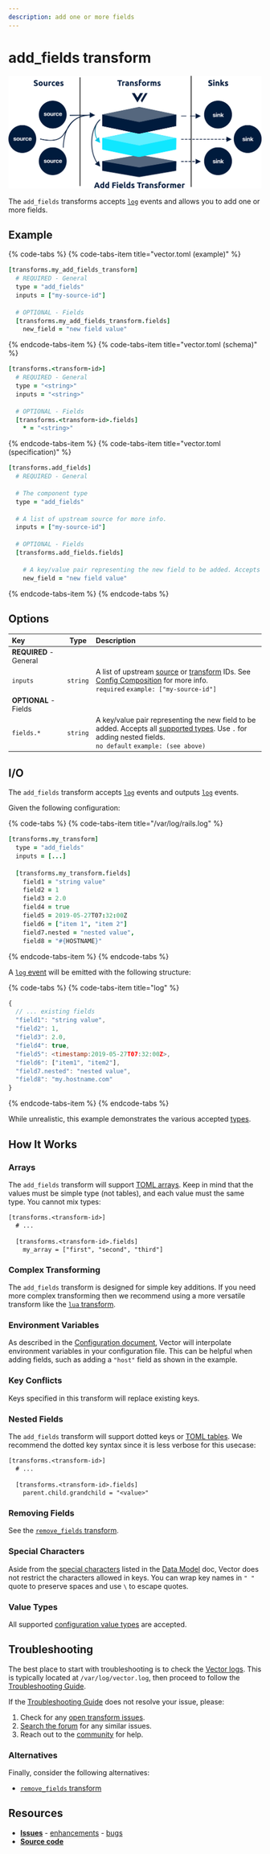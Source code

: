 ```yaml
---
description: add one or more fields
---
```


<!---
!!!WARNING!!!!

This file is autogenerated! Please do not manually edit this file.
Instead, please modify the contents of `dist/config/schema.toml`.
-->


# add_fields transform

![](../../../assets/add_fields-transform.svg)


The `add_fields` transforms accepts [`log`][log_event] events and allows you to add one or more fields.

## Example

{% code-tabs %}
{% code-tabs-item title="vector.toml (example)" %}
```coffeescript
[transforms.my_add_fields_transform]
  # REQUIRED - General
  type = "add_fields"
  inputs = ["my-source-id"]

  # OPTIONAL - Fields
  [transforms.my_add_fields_transform.fields]
    new_field = "new field value"
```
{% endcode-tabs-item %}
{% code-tabs-item title="vector.toml (schema)" %}
```coffeescript
[transforms.<transform-id>]
  # REQUIRED - General
  type = "<string>"
  inputs = "<string>"

  # OPTIONAL - Fields
  [transforms.<transform-id>.fields]
    * = "<string>"
```
{% endcode-tabs-item %}
{% code-tabs-item title="vector.toml (specification)" %}
```coffeescript
[transforms.add_fields]
  # REQUIRED - General

  # The component type
  type = "add_fields"

  # A list of upstream source for more info.
  inputs = ["my-source-id"]

  # OPTIONAL - Fields
  [transforms.add_fields.fields]

    # A key/value pair representing the new field to be added. Accepts all supported types. Use `.` for adding nested fields.
    new_field = "new field value"
```
{% endcode-tabs-item %}
{% endcode-tabs %}

## Options

| Key  | Type  | Description |
| :--- | :---: | :---------- |
| **REQUIRED** - General | | |
| `inputs` | `string` | A list of upstream [source][sources] or [transform][transforms] IDs. See [Config Composition][config_composition] for more info.<br />`required` `example: ["my-source-id"]` |
| **OPTIONAL** - Fields | | |
| `fields.*` | `string` | A key/value pair representing the new field to be added. Accepts all [supported types][config_value_types]. Use `.` for adding nested fields.<br />`no default` `example: (see above)` |

## I/O

The `add_fields` transform accepts [`log`][log_event] events and outputs [`log`][log_event] events.


Given the following configuration:

{% code-tabs %}
{% code-tabs-item title="/var/log/rails.log" %}
```coffeescript
[transforms.my_transform]
  type = "add_fields"
  inputs = [...]

  [transforms.my_transform.fields]
    field1 = "string value"
    field2 = 1
    field3 = 2.0
    field4 = true
    field5 = 2019-05-27T07:32:00Z
    field6 = ["item 1", "item 2"]
    field7.nested = "nested value",
    field8 = "#{HOSTNAME}"
```
{% endcode-tabs-item %}
{% endcode-tabs %}

A [`log` event][log_event] will be emitted with the following structure:

{% code-tabs %}
{% code-tabs-item title="log" %}
```javascript
{
  // ... existing fields
  "field1": "string value",
  "field2": 1,
  "field3": 2.0,
  "field4": true,
  "field5": <timestamp:2019-05-27T07:32:00Z>,
  "field6": ["item1", "item2"],
  "field7.nested": "nested value",
  "field8": "my.hostname.com"
}
```
{% endcode-tabs-item %}
{% endcode-tabs %}

While unrealistic, this example demonstrates the various accepted [types][config_value_types].



## How It Works

### Arrays

The `add_fields` transform will support [TOML arrays][toml_array]. Keep in mind that the values must be simple type (not tables), and each value must the same type. You cannot mix types:

```
[transforms.<transform-id>]
  # ...
  
  [transforms.<transform-id>.fields]
    my_array = ["first", "second", "third"]
```

### Complex Transforming

The `add_fields` transform is designed for simple key additions. If you need more complex transforming then we recommend using a more versatile transform like the [`lua` transform][lua_transform].

### Environment Variables

As described in the [Configuration document][configuration], Vector will interpolate environment variables in your configuration file. This can be helpful when adding fields, such as adding a `"host"` field as shown in the example.

### Key Conflicts

Keys specified in this transform will replace existing keys.

### Nested Fields

The `add_fields` transform will support dotted keys or [TOML tables][toml_table]. We recommend the dotted key syntax since it is less verbose for this usecase:

```
[transforms.<transform-id>]
  # ...
  
  [transforms.<transform-id>.fields]
    parent.child.grandchild = "<value>"
```

### Removing Fields

See the [`remove_fields` transform][remove_fields_transform].

### Special Characters

Aside from the [special characters][event_key_special_characters] listed in the [Data Model][data_model] doc, Vector does not restrict the characters allowed in keys. You can wrap key names in `" "` quote to preserve spaces and use `\` to escape quotes.

### Value Types

All supported [configuration value types][config_value_types] are accepted.

## Troubleshooting

The best place to start with troubleshooting is to check the
[Vector logs][monitoring_logs]. This is typically located at
`/var/log/vector.log`, then proceed to follow the
[Troubleshooting Guide][troubleshooting].

If the [Troubleshooting Guide][troubleshooting] does not resolve your
issue, please:

1. Check for any [open transform issues](https://github.com/timberio/vector/issues?q=is%3Aopen+is%3Aissue+label%3A%22Transform%3A+add_fields%22).
2. [Search the forum][search_forum] for any similar issues.
2. Reach out to the [community][community] for help.

### Alternatives

Finally, consider the following alternatives:

* [`remove_fields` transform][remove_fields_transform]

## Resources

* [**Issues**](https://github.com/timberio/vector/issues?q=is%3Aopen+is%3Aissue+label%3A%22Transform%3A+add_fields%22) - [enhancements](https://github.com/timberio/vector/issues?q=is%3Aopen+is%3Aissue+label%3A%22Transform%3A+add_fields%22+label%3A%22Type%3A+Enhancement%22) - [bugs](https://github.com/timberio/vector/issues?q=is%3Aopen+is%3Aissue+label%3A%22Transform%3A+add_fields%22+label%3A%22Type%3A+Bug%22)
* [**Source code**](https://github.com/timberio/vector/tree/master/src/transform/add_fields.rs)


[log_event]: "../../../about/data-model.md#log"
[sources]: "../../../usage/configuration/sources"
[transforms]: "../../../usage/configuration/transforms"
[config_composition]: "../../../usage/configuration/README.md#composition"
[config_value_types]: "../../../usage/configuration/README.md#value-types"
[toml_array]: "https://github.com/toml-lang/toml#user-content-array"
[lua_transform]: "../../../usage/configuration/transforms/lua.md"
[configuration]: "../../../usage/configuration/README.md"
[toml_table]: "https://github.com/toml-lang/toml#user-content-table"
[remove_fields_transform]: "../../../usage/configuration/transforms/remove_fields.md"
[event_key_special_characters]: "../../../about/data-model.md#special-characters"
[data_model]: "../../../about/data_model.md"
[monitoring_logs]: "../../../administration/moonitoring.md#logs"
[troubleshooting]: "../../../usages/guides/troubleshooting.md"
[search_forum]: "https://forum.vectorproject.io/search?expanded=true"
[community]: "https://vectorproject.io/community"

